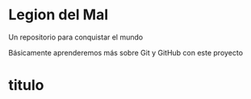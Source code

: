 # Legion del Mal
Un repositorio para conquistar el mundo

Básicamente aprenderemos más sobre Git y GitHub con este proyecto


# titulo 


